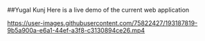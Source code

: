 ##Yugal Kunj
Here is a live demo of the current web application


https://user-images.githubusercontent.com/75822427/193187819-9b5a900a-e6a1-44ef-a3f8-c3130894ce26.mp4

